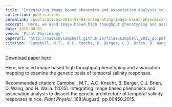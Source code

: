 ```yaml
---
title: "Integrating image based phenomics and association analysis to dissect the genetic architecture of temporal salinity responses in rice"
collection: publications
permalink: /publications/2015-08-01-Integrating-image-based-phenomics-and-association-analysis-to-dissect-the-genetic-architecture-of-temporal-salinity-responses-in-rice
excerpt: 'Here, we used image based high thoughput phenotyping and association mapping to examine the genetic basis of temporal salinity responses.'
date: 2015-08-01
venue: 'Plant Physiology'
paperurl: 'http://malachycampbell.github.io/files/Campbell_2015_pp.pdf'
citation: 'Campbell, M.T., A.C. Knecht, B. Berger, C.J. Brien, D. Wang, and H. Walia. (2015). Integrating image based phenomics and association analysis to dissect the genetic architecture of temporal salinity responses in rice. <i>Plant Physiol</i>. 168(August): pp.00450.2015.'
---
```


<a href='http://malachycampbell.github.io/files/Campbell_2015_pp.pdf'>Download paper here</a>

Here, we used image based high thoughput phenotyping and association mapping to examine the genetic basis of temporal salinity responses.

Recommended citation: Campbell, M.T., A.C. Knecht, B. Berger, C.J. Brien, D. Wang, and H. Walia. (2015). Integrating image based phenomics and association analysis to dissect the genetic architecture of temporal salinity responses in rice. <i>Plant Physiol</i>. 168(August): pp.00450.2015.
